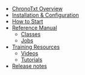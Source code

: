 <!-- docs/_sidebar.md -->

<!--
<p style="text-align: center;"><b>ChronoLite
<span class="beta_chip">BETA</span></b>
</p>
-->

* [ChronoTxt Overview](/)
* [Installation & Configuration](./installation/index)
* [How to Start](./howtostart/index)
* [Reference Manual](/)
  * [Classes](./reference/xml_data_models)
  * [Jobs](./reference/jobs)
* [Training Resources](/)
  * [Videos](/)
  * [Tutorials](/)
* [Release notes](./release-notes/index)



